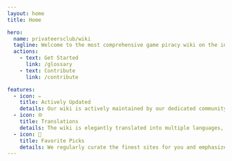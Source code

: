 ```yaml
---
layout: home
title: Home

hero:
  name: privateersclub/wiki
  tagline: Welcome to the most comprehensive game piracy wiki on the internet.
  actions:
    - text: Get Started
      link: /glossary
    - text: Contribute
      link: /contribute

features:
  - icon: ✏️
    title: Actively Updated
    details: Our wiki is actively maintained by our dedicated community members.
  - icon: 🌐
    title: Translations
    details: The wiki is elegantly translated into multiple languages, ensuring you can explore its content with utmost ease and comfort!
  - icon: 🌟
    title: Favorite Picks
    details: We regularly curate the finest sites for you and emphasize their prominence, so you can have peace of mind.
---
```

